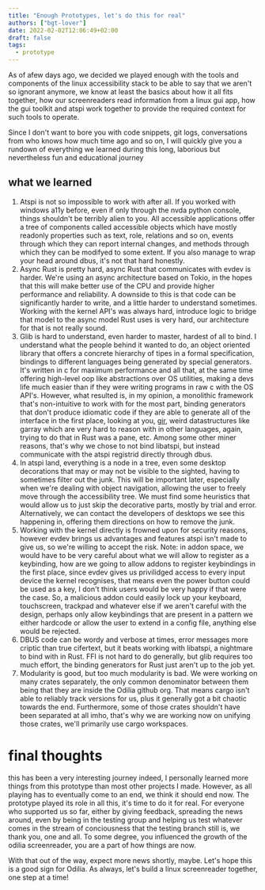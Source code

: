 ```yaml
---
title: "Enough Prototypes, let's do this for real"
authors: ["bgt-lover"]
date: 2022-02-02T12:06:49+02:00
draft: false
tags:
  - prototype
---
```


As of afew days ago, we decided we played enough with the tools and components of the linux accessibility stack to be
able to say that we aren't so ignorant anymore, we know at least the basics about how it all fits together, how our
screenreaders read information from a linux gui app, how the gui toolkit and atspi work together to provide the required
context for such tools to operate.

Since I don't want to bore you with code snippets, git logs, conversations from who knows how much time ago and so on, I
will quickly give you a rundown of everything we learned during this long, laborious but nevertheless fun and
educational journey
<!--more-->

## what we learned

1. Atspi is not so impossible to work with after all. If you worked with windows a11y before, even if only through the
   nvda python console, things shouldn't be terribly alien to you. All accessible applications offer a tree of
   components called accessible objects which have mostly readonly properties such as text, role, relations and so on,
   events through which they can report internal changes, and methods through which they can be modifyed to some extent.
   If you also manage to wrap your head around dbus, it's not that hard honestly.
2. Async Rust is pretty hard, async Rust that communicates with evdev is harder. We're using an async architecture based
   on Tokio, in the hopes that this will make better use of the CPU and provide higher performance and reliability. A
   downside to this is that code can be significantly harder to write, and a little harder to understand sometimes.
   Working with the kernel API's was always hard, introduce logic to bridge that model to the async model Rust uses is
   very hard, our architecture for that is not really sound.
3. Glib is hard to understand, even harder to master, hardest of all to bind. I understand what the people behind it
   wanted to do, an object oriented library that offers a concrete hierarchy of tipes in a formal specification,
   bindings to different languages being generated by special generators. It's written in c for maximum performance and
   all that, at the same time offering high-level oop like abstractions over OS utilities, making a devs life much
   easier than if they were writing programs in raw c with the OS API's. However, what resulted is, in my opinion, a
   monolithic framework that's non-intuitive to work with for the most part, binding generators that don't produce
   idiomatic code if they are able to generate all of the interface in the first place, looking at you,
   [gir](https://github.com/gtk-rs/gir), weird datastructures like garray which are very hard to reason with in other
   languages, again, trying to do that in Rust was a pane, etc. Among some other miner reasons, that's why we chose to
   not bind libatspi, but instead communicate with the atspi registrid directly  through dbus.
4. In atspi land, everything is a node in a tree, even some desktop decorations that may or may not be visible to the
   sighted, having to sometimes filter out the junk. This will be important later, especially when we're dealing with
   object navigation, allowing the user to freely move through the accessibility tree. We must find some heuristics that
   would allow us to just skip the decorative parts, mostly by trial and error. Alternatively, we can contact the
   developers of desktops we see this happening in, offering them directions on how to remove the junk. 
5. Working with the kernel directly is frowned upon for security reasons, however evdev brings us advantages and
   features atspi isn't made to give us, so we're willing to accept the risk. Note: in addon space, we would have to be
   very careful about what we will allow to register as a keybinding, how are we going to allow addons to register
   keybindings in the first place, since evdev gives us privilidged access to every input device the kernel recognises,
   that means even the power button could be used as a key, I don't think users would be very happy if that were the
   case. So, a malicious addon could easily lock up your keyboard, touchscreen, trackpad and whatever else if we aren't
   careful with the design, perhaps only allow keybindings that are present in a pattern we either hardcode or allow the
   user to extend in a config file, anything else would be rejected.
6. DBUS code can be wordy and verbose at times, error messages more criptic than true cifertext, but it beats working
   with libatspi, a nightmare to bind with in Rust. FFI is not hard to do generally, but glib requires too much effort,
   the binding generators for Rust just aren't up to the job yet.
7. Modularity is good, but too much modularity is bad. We were working on many crates separately, the only common
   denominator between them being that they are inside the Odilia github org. That means cargo isn't able to reliably
   track versions for us, plus it generally got a bit chaotic towards the end. Furthermore, some of those crates
   shouldn't have been separated at all imho, that's why we are working now on unifying those crates, we'll primarily
   use cargo workspaces.

# final thoughts

this has been a very interesting journey indeed, I personally learned more things from this prototype than most other
projects I made. However, as all playing has to eventually come to an end, we think it should end now. The prototype
played its role in all this, it's time to do it for real.  For everyone who supported us so far, either by giving
feedback, spreading the news around, even by being in the testing group and helping us test whatever comes in the stream
of conciousness that the testing branch still is, we thank you, one and all. To some degree, you influenced the growth
of the odilia screenreader, you are a part of how things are now.

With that out of the way, expect more news shortly, maybe. Let's hope this is a good sign for Odilia.  As always, let's
build a linux screenreader together, one step at a time!

